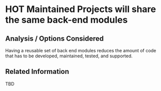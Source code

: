 # HOT Maintained Projects will share the same back-end modules

## Analysis / Options Considered
Having a reusable set of back end modules reduces the amount of code that has to be developed, maintained, tested, and supported.

## Related Information
TBD
